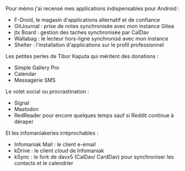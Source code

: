 <!-- title: Applications mobiles -->
<!-- category: Mobilité Android -->

Pour mémo j'ai recensé mes applications indispensables pour Android : 
- F-Droid, le magasin d'applications alternatif et de confiance
- GitJournal : prise de notes synchronisée avec mon instance Gitea
- jtx Board : gestion des taches synchronisée par CalDav
- Wallabag : le lecteur hors-ligne synchronisé avec mon instance 
- Shelter : l'installation d'applications sur le profil professionnel

Les petites perles de Tibor Kaputa qui méritent des donations :
- Simple Gallery Pro
- Calendar
- Messagerie SMS

Le volet social ou procrastination :
- Signal 
- Mastodon 
- RedReader pour encore quelques temps sauf si Reddit continue à déraper

Et les infomaniakeries irréprochables :
- Infomaniak Mail : le client e-email 
- kDrive : le client *cloud* de Infomaniak
- kSync : le fork de davx5 (CalDav/ CardDav) pour synchroniser les contacts et le calendrier
 